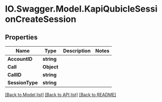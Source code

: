 # IO.Swagger.Model.KapiQubicleSessionCreateSession
## Properties

Name | Type | Description | Notes
------------ | ------------- | ------------- | -------------
**AccountID** | **string** |  | 
**Call** | **Object** |  | 
**CallID** | **string** |  | 
**SessionType** | **string** |  | 

[[Back to Model list]](../README.md#documentation-for-models) [[Back to API list]](../README.md#documentation-for-api-endpoints) [[Back to README]](../README.md)

